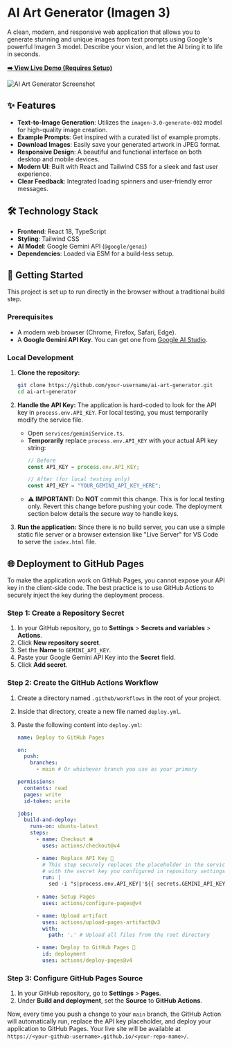 
# AI Art Generator (Imagen 3)

A clean, modern, and responsive web application that allows you to generate stunning and unique images from text prompts using Google's powerful Imagen 3 model. Describe your vision, and let the AI bring it to life in seconds.

**[➡️ View Live Demo (Requires Setup)](#deployment-to-github-pages)**

![AI Art Generator Screenshot](https://storage.googleapis.com/framer-media/assets/3L1sA6pVTk9n0Jb6d2tI41Jg.png)

## ✨ Features

- **Text-to-Image Generation**: Utilizes the `imagen-3.0-generate-002` model for high-quality image creation.
- **Example Prompts**: Get inspired with a curated list of example prompts.
- **Download Images**: Easily save your generated artwork in JPEG format.
- **Responsive Design**: A beautiful and functional interface on both desktop and mobile devices.
- **Modern UI**: Built with React and Tailwind CSS for a sleek and fast user experience.
- **Clear Feedback**: Integrated loading spinners and user-friendly error messages.

## 🛠️ Technology Stack

- **Frontend**: React 18, TypeScript
- **Styling**: Tailwind CSS
- **AI Model**: Google Gemini API (`@google/genai`)
- **Dependencies**: Loaded via ESM for a build-less setup.

## 🚀 Getting Started

This project is set up to run directly in the browser without a traditional build step.

### Prerequisites

- A modern web browser (Chrome, Firefox, Safari, Edge).
- A **Google Gemini API Key**. You can get one from [Google AI Studio](https://aistudio.google.com/app/apikey).

### Local Development

1.  **Clone the repository:**
    ```bash
    git clone https://github.com/your-username/ai-art-generator.git
    cd ai-art-generator
    ```

2.  **Handle the API Key:**
    The application is hard-coded to look for the API key in `process.env.API_KEY`. For local testing, you must temporarily modify the service file.

    - Open `services/geminiService.ts`.
    - **Temporarily** replace `process.env.API_KEY` with your actual API key string:
      ```typescript
      // Before
      const API_KEY = process.env.API_KEY;

      // After (for local testing only)
      const API_KEY = "YOUR_GEMINI_API_KEY_HERE"; 
      ```
    - **⚠️ IMPORTANT:** Do **NOT** commit this change. This is for local testing only. Revert this change before pushing your code. The deployment section below details the secure way to handle keys.

3.  **Run the application:**
    Since there is no build server, you can use a simple static file server or a browser extension like "Live Server" for VS Code to serve the `index.html` file.

## 🌐 Deployment to GitHub Pages

To make the application work on GitHub Pages, you cannot expose your API key in the client-side code. The best practice is to use GitHub Actions to securely inject the key during the deployment process.

### Step 1: Create a Repository Secret

1.  In your GitHub repository, go to **Settings** > **Secrets and variables** > **Actions**.
2.  Click **New repository secret**.
3.  Set the **Name** to `GEMINI_API_KEY`.
4.  Paste your Google Gemini API Key into the **Secret** field.
5.  Click **Add secret**.

### Step 2: Create the GitHub Actions Workflow

1.  Create a directory named `.github/workflows` in the root of your project.
2.  Inside that directory, create a new file named `deploy.yml`.
3.  Paste the following content into `deploy.yml`:

    ```yaml
    name: Deploy to GitHub Pages

    on:
      push:
        branches:
          - main # Or whichever branch you use as your primary

    permissions:
      contents: read
      pages: write
      id-token: write

    jobs:
      build-and-deploy:
        runs-on: ubuntu-latest
        steps:
          - name: Checkout 🛎️
            uses: actions/checkout@v4

          - name: Replace API Key 🔑
            # This step securely replaces the placeholder in the service file
            # with the secret key you configured in repository settings.
            run: |
              sed -i "s|process.env.API_KEY|'${{ secrets.GEMINI_API_KEY }}'|g" services/geminiService.ts
            
          - name: Setup Pages
            uses: actions/configure-pages@v4

          - name: Upload artifact
            uses: actions/upload-pages-artifact@v3
            with:
              path: '.' # Upload all files from the root directory

          - name: Deploy to GitHub Pages 🚀
            id: deployment
            uses: actions/deploy-pages@v4
    ```

### Step 3: Configure GitHub Pages Source

1.  In your GitHub repository, go to **Settings** > **Pages**.
2.  Under **Build and deployment**, set the **Source** to **GitHub Actions**.

Now, every time you push a change to your `main` branch, the GitHub Action will automatically run, replace the API key placeholder, and deploy your application to GitHub Pages. Your live site will be available at `https://<your-github-username>.github.io/<your-repo-name>/`.
